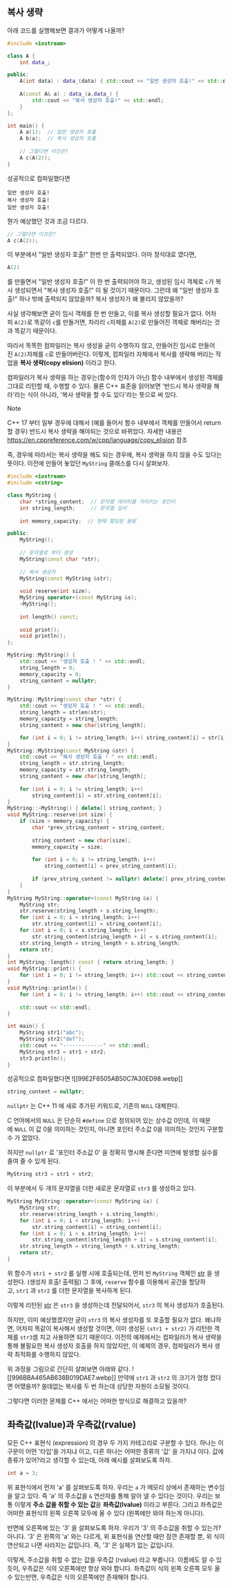 ## 복사 생략

아래 코드를 실행해보면 결과가 어떻게 나올까?
```cpp
#include <iostream>

class A {
	int data_;

public:
	A(int data) : data_(data) { std::cout << "일반 생성자 호출!" << std::endl; }
	
	A(const A& a) : data_(a.data_) {
		std::cout << "복사 생성자 호출!" << std::endl;
	}
};

int main() {
	A a(1);  // 일반 생성자 호출
	A b(a);  // 복사 생성자 호출
	
	// 그렇다면 이것은?
	A c(A(2));
}
```
성공적으로 컴파일했다면
```
일반 생성자 호출!
복사 생성자 호출!
일반 생성자 호출!
```

뭔가 예상했던 것과 조금 다르다.
```cpp
// 그렇다면 이것은?
A c(A(2));
```
이 부분에서 "일반 생성자 호출!" 한번 만 출력되었다. 아마 정석대로 였다면,
```cpp
A(2)
```
를 만들면서 "일반 생성자 호출!" 이 한 번 출력되어야 하고, 생성된 임시 객체로 `c`가 복사 생성되면서 "복사 생성자 호출!" 이 될 것이기 때문이다. 그런데 왜 "일반 생성자 호출!" 하나 밖에 출력되지 않았을까? 복사 생성자가 왜 불리지 않았을까?

사실 생각해보면 굳이 임시 객체를 한 번 만들고, 이를 복사 생성할 필요가 없다. 어차피 `A(2)`로 똑같이 `c`를 만들거면, 차라리 `c`자체를 `A(2)`로 만들어진 객체로 해버리는 것과 똑같기 때문이다.

따라서 똑똑한 컴파일러는 복사 생성을 굳이 수행하지 않고, 만들어진 임시로 만들어진 `A(2)`자체를 `c`로 만들어버린다. 이렇게, 컴파일러 자체에서 복사를 생략해 버리는 작업을 **복사 생략(copy elision)** 이라고 한다.

컴파일러가 복사 생략을 하는 경우는(함수의 인자가 아닌) 함수 내부에서 생성된 객체를 그대로 리턴할 때, 수행할 수 있다. 물론 C++ 표준을 읽어보면 '반드시 복사 생략을 해라'라는 식이 아니라, '복사 생략을 할 수도 있다'라는 뜻으로 써 있다.
> [!note]
> C++ 17 부터 일부 경우에 대해서 (예를 들어서 함수 내부에서 객체를 만들어서 return 할 경우) 반드시 복사 생략을 해야되는 것으로 바뀌었다. 자세한 내용은 https://en.cppreference.com/w/cpp/language/copy_elision 참조

즉, 경우에 따라서는 복사 생략을 해도 되는 경우에, 복사 생략을 하지 않을 수도 있다는 뜻이다.
이전에 만들어 놓았던 `MyString` 클래스를 다시 살펴보자.
```cpp
#include <iostream>
#include <cstring>

class MyString {
	char *string_content;  // 문자열 데이터를 가리키는 포인터
	int string_length;     // 문자열 길이
	
	int memory_capacity;  // 현재 할당된 용량

public:
	MyString();
	
	// 문자열로 부터 생성
	MyString(const char *str);
	
	// 복사 생성자
	MyString(const MyString &str);
	
	void reserve(int size);
	MyString operator+(const MyString &s);
	~MyString();
	
	int length() const;
	
	void print();
	void println();
};

MyString::MyString() {
	std::cout << "생성자 호출 ! " << std::endl;
	string_length = 0;
	memory_capacity = 0;
	string_content = nullptr;
}

MyString::MyString(const char *str) {
	std::cout << "생성자 호출 ! " << std::endl;
	string_length = strlen(str);
	memory_capacity = string_length;
	string_content = new char[string_length];

	for (int i = 0; i != string_length; i++) string_content[i] = str[i];
}
MyString::MyString(const MyString &str) {
	std::cout << "복사 생성자 호출 ! " << std::endl;
	string_length = str.string_length;
	memory_capacity = str.string_length;
	string_content = new char[string_length];
	
	for (int i = 0; i != string_length; i++)
		string_content[i] = str.string_content[i];
}
MyString::~MyString() { delete[] string_content; }
void MyString::reserve(int size) {
	if (size > memory_capacity) {
		char *prev_string_content = string_content;
		
		string_content = new char[size];
		memory_capacity = size;
		
		for (int i = 0; i != string_length; i++)
			string_content[i] = prev_string_content[i];
		
		if (prev_string_content != nullptr) delete[] prev_string_content;
	}
}
MyString MyString::operator+(const MyString &s) {
	MyString str;
	str.reserve(string_length + s.string_length);
	for (int i = 0; i < string_length; i++)
		str.string_content[i] = string_content[i];
	for (int i = 0; i < s.string_length; i++)
		str.string_content[string_length + i] = s.string_content[i];
	str.string_length = string_length + s.string_length;
	return str;
}
int MyString::length() const { return string_length; }
void MyString::print() {
	for (int i = 0; i != string_length; i++) std::cout << string_content[i];
}
void MyString::println() {
	for (int i = 0; i != string_length; i++) std::cout << string_content[i];
	
	std::cout << std::endl;
}

int main() {
	MyString str1("abc");
	MyString str2("def");
	std::cout << "-------------" << std::endl;
	MyString str3 = str1 + str2;
	str3.println();
}
```
성공적으로 컴파일했다면
![[99E2F6505AB50C7A30ED98.webp]]

```cpp
string_content = nullptr;
```
`nullptr` 는 C++ 11 에 새로 추가된 키워드로, 기존의 `NULL` 대체한다.

C 언어에서의 `NULL` 은 단순히 `#define` 으로 정의되어 있는 상수값 0인데, 이 때문에 `NULL` 이 값 0을 의미하는 것인지, 아니면 포인터 주소값 0을 의미하는 것인지 구분할 수 가 없었다.

하지만 `nullptr` 로 '포인터 주소값 0' 을 정확히 명시해 준다면 미연에 발생할 실수를 줄여 줄 수 있게 된다.

```cpp
MyString str3 = str1 + str2;
```
이 부분에서 두 개의 문자열을 더한 새로운 문자열로 `str3` 를 생성하고 있다.
```cpp
MyString MyString::operator+(const MyString &s) {
	MyString str;
	str.reserve(string_length + s.string_length);
	for (int i = 0; i < string_length; i++)
		str.string_content[i] = string_content[i];
	for (int i = 0; i < s.string_length; i++)
		str.string_content[string_length + i] = s.string_content[i];
	str.string_length = string_length + s.string_length;
	return str;
}
```
위 함수가 `str1 + str2` 를 실행 시에 호출되는데, 먼저 빈 `MyString` 객체인 [str](https://modoocode.com/str) 을 생성한다. (생성자 호출! 출력됨) 그 후에, `reserve` 함수를 이용해서 공간을 할당하고, `str1` 과 `str2` 를 더한 문자열을 복사하게 된다.

이렇게 리턴된 [str](https://modoocode.com/str) 은 `str3` 을 생성하는데 전달되어서, `str3` 의 복사 생성자가 호출된다.

하지만, 이미 예상했겠지만 굳이 `str3` 의 복사 생성자를 또 호출할 필요가 없다. 왜냐하면, 어차피 똑같이 복사해서 생성할 것이면, 이미 생성된 `(str1 + str2)` 가 리턴한 객체를 `str3`셈 치고 사용하면 되기 때문이다. 이전의 예제에서는 컴파일러가 복사 생략을 통해 불필요한 복사 생성자 호출을 하지 않았지만, 이 예제의 경우, 컴파일러가 복사 생략 최적화를 수행하지 않았다.

위 과정을 그림으로 간단히 살펴보면 아래와 같다.
![[996BBA465AB638B019DAE7.webp]]
만약에 `str1` 과 `str2` 의 크기가 엄청 컸다면 어땠을까? 쓸데없는 복사를 두 번 하는데 상당한 자원이 소모될 것이다.

그렇다면 이러한 문제를 C++ 에서는 어떠한 방식으로 해결하고 있을까?

## 좌측값(lvalue)과 우측값(rvalue)

모든 C++ 표현식 (expression) 의 경우 두 가지 카테고리로 구분할 수 있다. 하나는 이 구문이 어떤 '타입'을 가지냐 이고, 다른 하나는 어떠한 종류의 '값' 을 가지냐 이다. 값에 종류가 있어?라고 생각할 수 있는데, 아래 예시를 살펴보도록 하자.
```cpp
int a = 3;
```
위 표현식에서 먼저 'a' 를 살펴보도록 하자. 우리는 `a` 가 메모리 상에서 존재하는 변수임을 알고 있다. 즉 'a' 의 주소값을 `&` 연산자를 통해 알아 낼 수 있다는 것이다. 우리는 보통 이렇게 **주소 값을 취할 수 있는 값**을 **좌측값(lvalue)** 이라고 부른다. 그리고 좌측값은 어떠한 표현식의 왼쪽 오른쪽 모두에 올 수 있다 (왼쪽에만 와야 하는게 아니다).

반면에 오른쪽에 있는 '3' 을 살펴보도록 하자. 우리가 '3' 의 주소값을 취할 수 있는가? 아니다. '3' 은 왼쪽의 'a' 와는 다르게, 위 표현식을 연산할 때만 잠깐 존재할 뿐, 위 식이 연산되고 나면 사라지는 값입니다. 즉, '3' 은 실체가 없는 값입니다.

이렇게, 주소값을 취할 수 없는 값을 우측값 (rvalue) 라고 부릅니다. 이름에도 알 수 있듯이, 우측값은 식의 오른쪽에만 항상 와야 합니다. 좌측값이 식의 왼쪽 오른쪽 모두 올 수 있는반면, 우측값은 식의 오른쪽에만 존재해야 합니다.